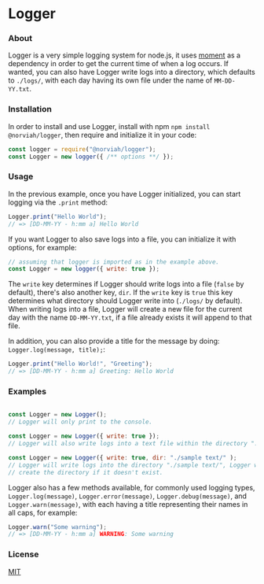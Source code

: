 # Logger

### About
Logger is a very simple logging system for node.js, it uses [moment](https://momentjs.com) as a dependency in order to get the
current time of when a log occurs. If wanted, you can also have Logger write logs into a directory, which defaults to `./logs/`,
with each day having its own file under the name of `MM-DD-YY.txt`.

### Installation
In order to install and use Logger, install with npm `npm install @norviah/logger`, then require and initialize it in your code:
```javascript
const logger = require("@norviah/logger");
const Logger = new logger({ /** options **/ });
```

### Usage
In the previous example, once you have Logger initialized, you can start logging via the `.print` method:

```javascript
Logger.print("Hello World");
// => [DD-MM-YY - h:mm a] Hello World
```

If you want Logger to also save logs into a file, you can initialize it with options, for example:

```javascript
// assuming that logger is imported as in the example above.
const Logger = new logger({ write: true });
```

The `write` key determines if Logger should write logs into a file (`false` by default), there's also another key, `dir`. If the
`write` key is `true` this key determines what directory should Logger write into (`./logs/` by default). When writing logs into
a file, Logger will create a new file for the current day with the name `DD-MM-YY.txt`, if a file already exists it will append
to that file.

In addition, you can also provide a title for the message by doing: `Logger.log(message, title);`:

```javascript
Logger.print("Hello World!", "Greeting");
// => [DD-MM-YY - h:mm a] Greeting: Hello World
```

### Examples
```javascript

const Logger = new Logger();
// Logger will only print to the console.

const Logger = new Logger({ write: true });
// Logger will also write logs into a text file within the directory "./logs".

const Logger = new Logger({ write: true, dir: "./sample text/" );
// Logger will write logs into the directory "./sample text/", Logger will
// create the directory if it doesn't exist.
```

Logger also has a few methods available, for commonly used logging types, `Logger.log(message)`, `Logger.error(message)`,
`Logger.debug(message)`, and `Logger.warn(message)`, with each having a title representing their names in all caps, for example:
```javascript
Logger.warn("Some warning");
// => [DD-MM-YY - h:mm a] WARNING: Some warning
```

### License
[MIT](./LICENSE)
